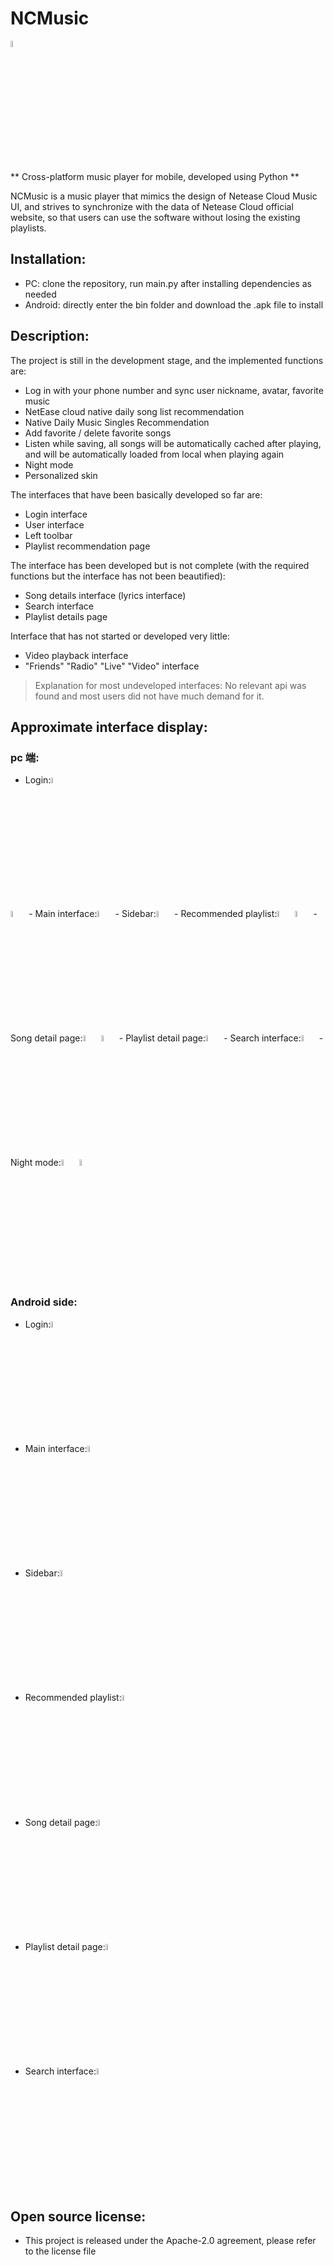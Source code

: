 # NCMusic
<img src="src/login_logo.png" height="5%" />

** Cross-platform music player for mobile, developed using Python **

NCMusic is a music player that mimics the design of Netease Cloud Music UI, and strives to synchronize with the data of Netease Cloud official website, so that users can use the software without losing the existing playlists.


## Installation:
- PC: clone the repository, run main.py after installing dependencies as needed
- Android: directly enter the bin folder and download the .apk file to install

## Description:
The project is still in the development stage, and the implemented functions are:
- Log in with your phone number and sync user nickname, avatar, favorite music
- NetEase cloud native daily song list recommendation
- Native Daily Music Singles Recommendation
- Add favorite / delete favorite songs
- Listen while saving, all songs will be automatically cached after playing, and will be automatically loaded from local when playing again
- Night mode
- Personalized skin

The interfaces that have been basically developed so far are:
- Login interface
- User interface
- Left toolbar
- Playlist recommendation page

The interface has been developed but is not complete (with the required functions but the interface has not been beautified):
- Song details interface (lyrics interface)
- Search interface
- Playlist details page

Interface that has not started or developed very little:
- Video playback interface
- "Friends" "Radio" "Live" "Video" interface

> Explanation for most undeveloped interfaces: No relevant api was found and most users did not have much demand for it.


## Approximate interface display:
### pc 端:

- Login:<img src="img/login_0.png" height="5%" />
<img src="img/login_1.png" height="5%" />
- Main interface:<img src="img/main_0.png" height="5%" />
- Sidebar:<img src="img/sidebar_0.png" height="5%" />
- Recommended playlist:<img src="img/rec_musiclist.png" height="5%" />
<img src="img/rec_musiclist_1.png" height="5%" />
- Song detail page:<img src="img/music_detail.png" height="5%" />
<img src="img/music_detail_1.png" height="5%" />
- Playlist detail page:<img src="img/music_list.png" height="5%" />
- Search interface:<img src="img/search.png" height="5%" />
- Night mode:<img src="img/night_rec_musiclist.png" height="5%" />
<img src="img/night_main.png" height="5%" />

### Android side:
- Login:<img src="img/a_login.png" height="5%" />
- Main interface:<img src="img/a_main.png" height="5%" />
- Sidebar:<img src="img/a_side.png" height="5%" />
- Recommended playlist:<img src="img/a_rec_m_l.png" height="5%" />
- Song detail page:<img src="img/a_music_detail.png" height="5%" />
- Playlist detail page:<img src="img/a_musiclist_detail.png" height="5%" />
- Search interface:<img src="img/a_search.png" height="5%" />
## Open source license:
- This project is released under the Apache-2.0 agreement, please refer to the license file
